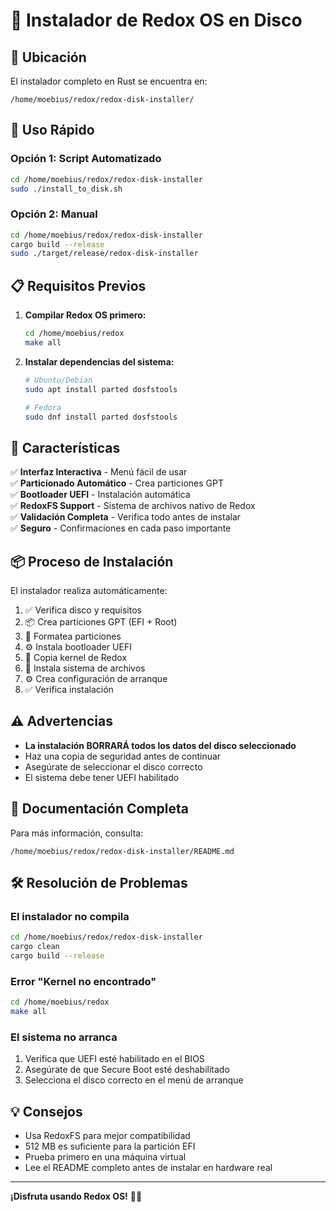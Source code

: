 # 🦀 Instalador de Redox OS en Disco

## 📍 Ubicación

El instalador completo en Rust se encuentra en:
```
/home/moebius/redox/redox-disk-installer/
```

## 🚀 Uso Rápido

### Opción 1: Script Automatizado

```bash
cd /home/moebius/redox/redox-disk-installer
sudo ./install_to_disk.sh
```

### Opción 2: Manual

```bash
cd /home/moebius/redox/redox-disk-installer
cargo build --release
sudo ./target/release/redox-disk-installer
```

## 📋 Requisitos Previos

1. **Compilar Redox OS primero:**
   ```bash
   cd /home/moebius/redox
   make all
   ```

2. **Instalar dependencias del sistema:**
   ```bash
   # Ubuntu/Debian
   sudo apt install parted dosfstools

   # Fedora
   sudo dnf install parted dosfstools
   ```

## 🎯 Características

✅ **Interfaz Interactiva** - Menú fácil de usar  
✅ **Particionado Automático** - Crea particiones GPT  
✅ **Bootloader UEFI** - Instalación automática  
✅ **RedoxFS Support** - Sistema de archivos nativo de Redox  
✅ **Validación Completa** - Verifica todo antes de instalar  
✅ **Seguro** - Confirmaciones en cada paso importante  

## 📦 Proceso de Instalación

El instalador realiza automáticamente:

1. ✅ Verifica disco y requisitos
2. 📦 Crea particiones GPT (EFI + Root)  
3. 💾 Formatea particiones
4. ⚙️  Instala bootloader UEFI
5. 🔧 Copia kernel de Redox
6. 📂 Instala sistema de archivos
7. ⚙️  Crea configuración de arranque
8. ✅ Verifica instalación

## ⚠️  Advertencias

- **La instalación BORRARÁ todos los datos del disco seleccionado**
- Haz una copia de seguridad antes de continuar
- Asegúrate de seleccionar el disco correcto
- El sistema debe tener UEFI habilitado

## 📖 Documentación Completa

Para más información, consulta:
```
/home/moebius/redox/redox-disk-installer/README.md
```

## 🛠️ Resolución de Problemas

### El instalador no compila
```bash
cd /home/moebius/redox/redox-disk-installer
cargo clean
cargo build --release
```

### Error "Kernel no encontrado"
```bash
cd /home/moebius/redox
make all
```

### El sistema no arranca
1. Verifica que UEFI esté habilitado en el BIOS
2. Asegúrate de que Secure Boot esté deshabilitado
3. Selecciona el disco correcto en el menú de arranque

## 💡 Consejos

- Usa RedoxFS para mejor compatibilidad
- 512 MB es suficiente para la partición EFI
- Prueba primero en una máquina virtual
- Lee el README completo antes de instalar en hardware real

---

**¡Disfruta usando Redox OS!** 🦀✨

